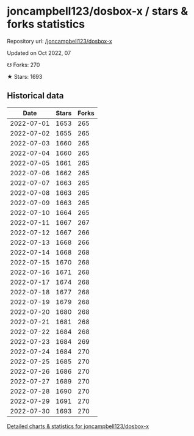 # joncampbell123/dosbox-x / stars & forks statistics

Repository url: [/joncampbell123/dosbox-x](https://github.com/joncampbell123/dosbox-x)

Updated on Oct 2022, 07

☋ Forks: 270

★ Stars: 1693

## Historical data
| Date | Stars | Forks |
|------|-------|-------|
| 2022-07-01 | 1653 | 265 | 
| 2022-07-02 | 1655 | 265 | 
| 2022-07-03 | 1660 | 265 | 
| 2022-07-04 | 1660 | 265 | 
| 2022-07-05 | 1661 | 265 | 
| 2022-07-06 | 1662 | 265 | 
| 2022-07-07 | 1663 | 265 | 
| 2022-07-08 | 1663 | 265 | 
| 2022-07-09 | 1663 | 265 | 
| 2022-07-10 | 1664 | 265 | 
| 2022-07-11 | 1667 | 267 | 
| 2022-07-12 | 1667 | 266 | 
| 2022-07-13 | 1668 | 266 | 
| 2022-07-14 | 1668 | 268 | 
| 2022-07-15 | 1670 | 268 | 
| 2022-07-16 | 1671 | 268 | 
| 2022-07-17 | 1674 | 268 | 
| 2022-07-18 | 1677 | 268 | 
| 2022-07-19 | 1679 | 268 | 
| 2022-07-20 | 1680 | 268 | 
| 2022-07-21 | 1681 | 268 | 
| 2022-07-22 | 1684 | 268 | 
| 2022-07-23 | 1684 | 269 | 
| 2022-07-24 | 1684 | 270 | 
| 2022-07-25 | 1685 | 270 | 
| 2022-07-26 | 1686 | 270 | 
| 2022-07-27 | 1689 | 270 | 
| 2022-07-28 | 1690 | 270 | 
| 2022-07-29 | 1691 | 270 | 
| 2022-07-30 | 1693 | 270 | 


[Detailed charts & statistics for joncampbell123/dosbox-x](https://reviewgithub.com/rep/joncampbell123/dosbox-x)
